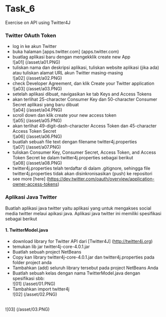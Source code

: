 # Task_6
Exercise on API using Twitter4J

### Twitter OAuth Token
* log in ke akun Twitter
* buka halaman [apps.twitter.com] (apps.twitter.com)
* buatlag aplikasi baru dengan mengekklik create new App<br>
	![a01] (/asset/a01.PNG) <br>
* tuliskan nama dan deskripsi aplikasi, tuliskan website aplikasi (jika ada) atau tuliskan alamat URL akun Twitter masing-masing<br>
	![a02] (/asset/a02.PNG) <br>
* check Developer Agreement, dan klik Create your Twitter application<br>
	![a03] (/asset/a03.PNG) <br>
* setelah aplikasi dibuat, navigasikan ke tab Keys and Access Tokens
* akan terlihat 25-character Consumer Key dan 50-character Consumer Secret aplikasi yang baru dibuat<br>
	![a04] (/asset/a04.PNG) <br>
* scroll down dan klik create your new access token<br>
	![a05] (/asset/a05.PNG) <br>
* akan terlihat 49-digit-dash-character Access Token dan 45-character Access Token Secret<br>
	![a06] (/asset/a06.PNG) <br>
* buatlah sebuah file text dengan filename twitter4j.properties<br>
	![a07] (/asset/a07.PNG) <br>
* tuliskan Consumer Key, Consumer Secret, Access Token, and Access Token Secret ke dalam twitter4j.properties sebagai berikut<br>
	![a08] (/asset/a08.PNG) <br>
* twitter4j.properties telah terdaftar di dalam .gitignore, sehingga file twitter4j.properties tidak akan disinkronisasikan (push) ke repositori
* see more [here] (https://dev.twitter.com/oauth/overview/application-owner-access-tokens)


### Aplikasi Java Twitter
Buatlah aplikasi java twitter yaitu aplikasi yang untuk mengakses social media twitter melaui apikasi java. Aplikasi java twitter ini memiliki spesifikasi sebagai berikut

#### 1. TwitterModel.java
* download library for Twitter API dari [Twitter4J] (http://twitter4j.org)
* temukan lib jar twitter4j-core-4.0.1.jar
* Buatlah sebuah project NetBeans
* Copy kan library twitter4j-core-4.0.1.jar dan twitter4j.properties pada folder project anda
* Tambahkan (add) seluruh library tersebut pada project NetBeans Anda
* Buatlah sebuah kelas dengan nama TwitterModel.java dengan spesifikasi sbb:<br>
	![01] (/asset/01.PNG) <br>
* Tambahkan import twitter4j<br>
	![02] (/asset/02.PNG) <br>


<br>
	![03] (/asset/03.PNG) <br>